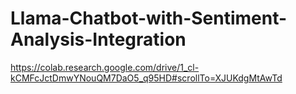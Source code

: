 # Llama-Chatbot-with-Sentiment-Analysis-Integration



https://colab.research.google.com/drive/1_cl-kCMFcJctDmwYNouQM7DaO5_q95HD#scrollTo=XJUKdgMtAwTd

